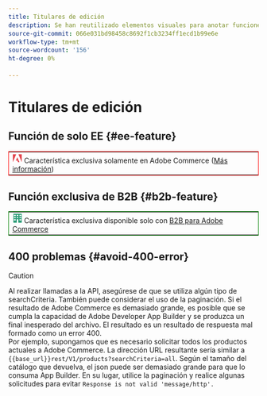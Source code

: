 ```yaml
---
title: Titulares de edición
description: Se han reutilizado elementos visuales para anotar funciones o páginas que se aplican a una edición específica
source-git-commit: 066e031bd98458c8692f1cb3234ff1ecd1b99e6e
workflow-type: tm+mt
source-wordcount: '156'
ht-degree: 0%

---
```


# Titulares de edición

## Función de solo EE {#ee-feature}

<table style="border:1px solid red">
<tr><td><img alt="Función Adobe Commerce" src="../assets/adobe-logo.svg" width="20" height="20" /> Característica exclusiva solamente en Adobe Commerce (<a href="https://experienceleague.adobe.com/docs/commerce-admin/user-guides/home.html#product-editions">Más información</a>)</td></tr>
</table>

## Función exclusiva de B2B {#b2b-feature}

<table style="border:1px solid green">
<tr><td><img alt="Función Adobe Commerce" src="../assets/b2b.svg" width="20" height="20" /> Característica exclusiva disponible solo con <a href="https://experienceleague.adobe.com/docs/commerce-admin/b2b/guide-overview.html">B2B para Adobe Commerce</a></td></tr>
</table>

## 400 problemas {#avoid-400-error}

>[!CAUTION]
>
>Al realizar llamadas a la API, asegúrese de que se utiliza algún tipo de searchCriteria. También puede considerar el uso de la paginación. Si el resultado de Adobe Commerce es demasiado grande, es posible que se cumpla la capacidad de Adobe Developer App Builder y se produzca un final inesperado del archivo. El resultado es un resultado de respuesta mal formado como un error 400.\
> Por ejemplo, supongamos que es necesario solicitar todos los productos actuales a Adobe Commerce. La dirección URL resultante sería similar a `{{base_url}}rest/V1/products?searchCriteria=all`. Según el tamaño del catálogo que devuelva, el json puede ser demasiado grande para que lo consuma App Builder. En su lugar, utilice la paginación y realice algunas solicitudes para evitar `Response is not valid 'message/http'.`
